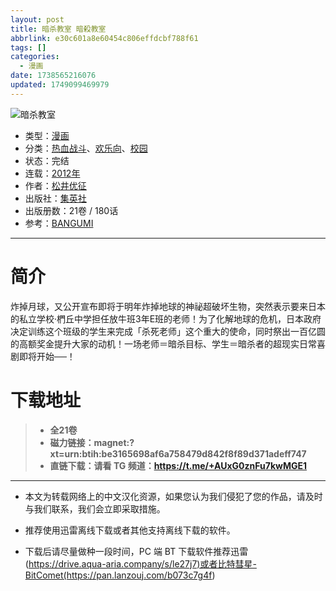 ```yaml
---
layout: post
title: 暗杀教室 暗殺教室
abbrlink: e30c601a8e60454c806effdcbf788f61
tags: []
categories:
  - 漫画
date: 1738565216076
updated: 1749099469979
---
```


![暗杀教室](https://ipfs.io/ipfs/QmeWQ9WNsW9doXzAzmA4SPoL69zguzR5x6ZDaQReYAXiHn?filename=%E6%9A%97%E6%9D%80%E6%95%99%E5%AE%A4.jpg)

- 类型：[漫画](/index.php/category/漫画)
- 分类：[热血战斗](/index.php/category/热血战斗)、[欢乐向](/index.php/category/欢乐向)、[校园](/index.php/category/校园)
- 状态：完结
- 连载：[2012年](/index.php/category/2012年)
- 作者：[松井优征](/index.php/category/松井优征)
- 出版社：[集英社](/index.php/category/集英社)
- 出版册数：21卷 / 180话
- 参考：[BANGUMI](https://bangumi.tv/subject/48620)

***

# 简介

炸掉月球，又公开宣布即将于明年炸掉地球的神祕超破坏生物，突然表示要来日本的私立学校‧椚丘中学担任放牛班3年E班的老师！为了化解地球的危机，日本政府决定训练这个班级的学生来完成「杀死老师」这个重大的使命，同时祭出一百亿圆的高额奖金提升大家的动机！一场老师＝暗杀目标、学生＝暗杀者的超现实日常喜剧即将开始──！

# 下载地址

> - **全21卷**
> - **磁力链接：magnet:?xt=urn:btih:be3165698af6a758479d842f8f89d371adeff747**
> - **直链下载：请看 TG 频道：<https://t.me/+AUxG0znFu7kwMGE1>**

***

- 本文为转载网络上的中文汉化资源，如果您认为我们侵犯了您的作品，请及时与我们联系，我们会立即采取措施。

- 推荐使用迅雷离线下载或者其他支持离线下载的软件。

- 下载后请尽量做种一段时间，PC 端 BT 下载软件推荐迅雷(<https://drive.aqua-aria.company/s/le27j7)或者比特彗星-BitComet(https://pan.lanzouj.com/b073c7g4f>)
